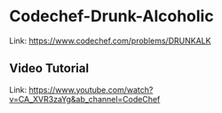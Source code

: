 # Codechef-Drunk-Alcoholic
Link: https://www.codechef.com/problems/DRUNKALK
## Video Tutorial
Link: https://www.youtube.com/watch?v=CA_XVR3zaYg&ab_channel=CodeChef
